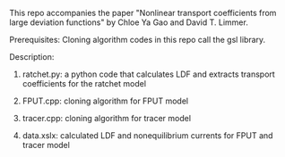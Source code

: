 This repo accompanies the paper "Nonlinear transport coefficients from large deviation functions" by Chloe Ya Gao and David T. Limmer.

Prerequisites: Cloning algorithm codes in this repo call the gsl library.

Description:

1. ratchet.py: a python code that calculates LDF and extracts transport coefficients for the ratchet model
 
2. FPUT.cpp: cloning algorithm for FPUT model

3. tracer.cpp: cloning algorithm for tracer model

4. data.xslx: calculated LDF and nonequilibrium currents for FPUT and tracer model
